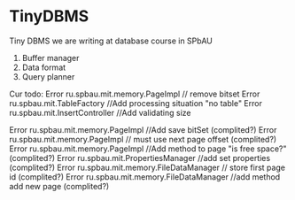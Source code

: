 # TinyDBMS
Tiny DBMS we are writing at database course in SPbAU

1. Buffer manager
2. Data format
3. Query planner


Cur todo:
Error ru.spbau.mit.memory.PageImpl // remove bitset
Error ru.spbau.mit.TableFactory //Add processing situation "no table"
Error ru.spbau.mit.InsertController //Add validating size


Error ru.spbau.mit.memory.PageImpl //Add save bitSet (complited?)
Error ru.spbau.mit.memory.PageImpl // must use next page offset (complited?)
Error ru.spbau.mit.memory.PageImpl //Add method to page "is free space?" (complited?)
Error ru.spbau.mit.PropertiesManager //add set properties (complited?)
Error ru.spbau.mit.memory.FileDataManager // store first page id (complited?)
Error ru.spbau.mit.memory.FileDataManager //add method add new page (complited?)


